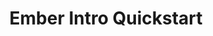 ---
layout: workshop
title: Ember Intro Quickstart
permalink: "/workshops/2016-12-18-ember-intro-quickstart"
category: Front End Development
description: |-
  In this abbreviated intro course, you'll get a taste for what the Ember.js framework has to offer. We'll focus on two of the most important aspects of building a single page app: **routing and components**.

  By the end of this course, you'll have a sense for what Ember offers, and will understand how it compares & contrasts with React and Angular 2.
stages:
- title: Ember Quickstart
  description: A quick introduction to Ember.js, with a focus on **Routing** and **Components**
  duration: 465
---